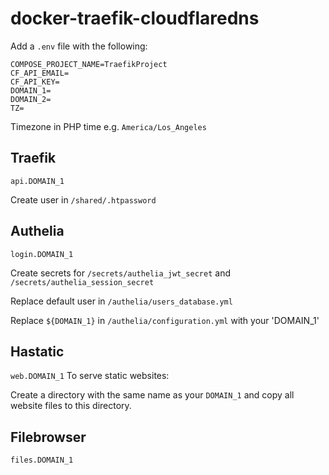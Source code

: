 # docker-traefik-cloudflaredns

Add a `.env` file with the following:

```
COMPOSE_PROJECT_NAME=TraefikProject
CF_API_EMAIL=
CF_API_KEY=
DOMAIN_1=
DOMAIN_2=
TZ=
```
Timezone in PHP time e.g. `America/Los_Angeles`

## Traefik
`api.DOMAIN_1`

Create user in `/shared/.htpassword`

## Authelia
`login.DOMAIN_1`

Create secrets for `/secrets/authelia_jwt_secret` and `/secrets/authelia_session_secret`

Replace default user in `/authelia/users_database.yml`

Replace `${DOMAIN_1}` in `/authelia/configuration.yml` with your 'DOMAIN_1'

## Hastatic
`web.DOMAIN_1`
To serve static websites:

Create a directory with the same name as your `DOMAIN_1` and copy all website files to this directory.

## Filebrowser
`files.DOMAIN_1`
